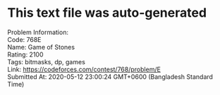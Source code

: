 # This text file was auto-generated  
  
Problem Information:  
Code: 768E  
Name: Game of Stones  
Rating: 2100  
Tags: bitmasks, dp, games  
Link: https://codeforces.com/contest/768/problem/E  
Submitted At: 2020-05-12 23:00:24 GMT+0600 (Bangladesh Standard Time)  
